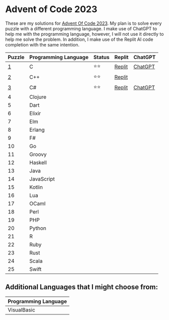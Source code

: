 # Advent of Code 2023

These are my solutions for [Advent Of Code 2023](https://adventofcode.com/2023). My plan is to solve every puzzle with a different programming language. I make use of ChatGPT to help me with the programming language, however, I will not use it directly to help me solve the problem. In addition, I make use of the Replit AI code completion with the same intention.


| Puzzle | Programming Language | Status | Replit | ChatGPT |
| -------| ---------------------|--------|--------|---------|
| [1](1) | C | ⭐⭐ | [Replit](https://replit.com/@janschaefer0/AdventOfCode202301) | [ChatGPT](https://chat.openai.com/share/c485697a-da04-4e53-aa73-4d4d9220a598) | 
| [2](2) | C++ | ⭐⭐ | [Replit](https://replit.com/@janschaefer0/AdventOfCode202302) | |
| [3](3) | C# | ⭐⭐ | [Replit](https://replit.com/@janschaefer0/AdventOfCode202303) | [ChatGPT](https://chat.openai.com/share/3769f2d7-a019-43e6-9454-100d7ac5e75d)|
| 4 | Clojure  | | | |
| 5 | Dart | | | |
| 6 | Elixir | | | |
| 7 | Elm | | | |
| 8 | Erlang | | | |
| 9 | F# | | | |
| 10 | Go | | | |
| 11 | Groovy | | | |
| 12 | Haskell | | | |
| 13 | Java | | | |
| 14 | JavaScript | | | |
| 15 | Kotlin | | | |
| 16 | Lua | | | |
| 17 | OCaml | | | |
| 18 | Perl | | | |
| 19 | PHP | | | |
| 20 | Python | | | |
| 21 | R | | | |
| 22 | Ruby | | | | 
| 23 | Rust | | | |
| 24 | Scala | | | |
| 25 | Swift | | | |

## Additional Languages that I might choose from:

| Programming Language | 
| -------------------- |
| VisualBasic | 

